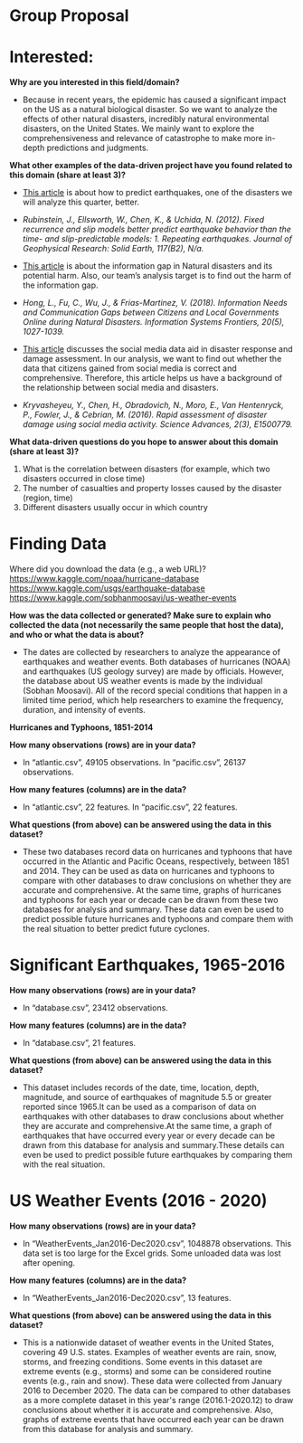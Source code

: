 # **Group Proposal**

# Interested:

**Why are you interested in this field/domain?**

 - Because in recent years, the epidemic has caused a significant impact on the US as a natural biological disaster. So we want to analyze the effects of other natural disasters, incredibly natural environmental disasters, on the United States. We mainly want to explore the comprehensiveness and relevance of catastrophe to make more in-depth predictions and judgments.

**What other examples of the data-driven project have you found related to this domain (share at least 3)?**

 - [This article][1] is about how to predict earthquakes, one of the disasters we will analyze this quarter, better.
- _Rubinstein, J., Ellsworth, W., Chen, K., & Uchida, N. (2012). Fixed recurrence and slip models better predict earthquake behavior than the time- and slip-predictable models: 1. Repeating earthquakes. Journal of Geophysical Research: Solid Earth, 117(B2), N/a._



 - [This article][2] is about the information gap in Natural disasters and its potential harm. Also, our team’s analysis target is to find out the harm of the information gap.
- _Hong, L., Fu, C., Wu, J., & Frias-Martinez, V. (2018). Information Needs and Communication Gaps between Citizens and Local Governments Online during Natural Disasters. Information Systems Frontiers, 20(5), 1027-1039._




- [This article][3] discusses the social media data aid in disaster response and damage assessment. In our analysis, we want to find out whether the data that citizens gained from social media is correct and comprehensive. Therefore, this article  helps us have a background of the relationship between social media and disasters.
 - _Kryvasheyeu, Y., Chen, H., Obradovich, N., Moro, E., Van Hentenryck, P., Fowler, J., & Cebrian, M. (2016). Rapid assessment of disaster damage using social media activity. Science Advances, 2(3), E1500779._

[1]: https://agupubs.onlinelibrary.wiley.com/doi/full/10.1029/2011JB008724

[2]: https://alliance-primo.hosted.exlibrisgroup.com/primo-explore/fulldisplay?docid=TN_cdi_webofscience_primary_000444026300010CitationCount&context=PC&vid=UW&lang=en_US&search_scope=all&adaptor=primo_central_multiple_fe&tab=default_tab&query=any,contains,Information%20Needs%20and%20Communication%20Gaps%20between%20Citizens%20and&offset=0

[3]: https://www.science.org/doi/10.1126/sciadv.1500779


**What data-driven questions do you hope to answer about this domain (share at least 3)?**
1. What is the correlation between disasters (for example, which two disasters occurred in close time)
2. The number of casualties and property losses caused by the disaster (region, time)
3. Different disasters usually occur in which country

# Finding Data

Where did you download the data (e.g., a web URL)?
https://www.kaggle.com/noaa/hurricane-database
https://www.kaggle.com/usgs/earthquake-database
https://www.kaggle.com/sobhanmoosavi/us-weather-events

**How was the data collected or generated? Make sure to explain who collected the data (not necessarily the same people that host the data), and who or what the data is about?**
  - The dates are collected by researchers to analyze the appearance of earthquakes and weather events. Both databases of hurricanes (NOAA) and earthquakes (US geology survey) are made by officials. However, the database about US weather events is made by the individual (Sobhan Moosavi). All of the record special conditions that happen in a limited time period, which help researchers to examine the frequency, duration, and intensity of events.

**Hurricanes and Typhoons, 1851-2014**

**How many observations (rows) are in your data?**
 - In “atlantic.csv”, 49105 observations. In “pacific.csv”, 26137 observations.

**How many features (columns) are in the data?**

 - In “atlantic.csv”, 22 features. In “pacific.csv”, 22 features.

**What questions (from above) can be answered using the data in this dataset?**

 - These two databases record data on hurricanes and typhoons that have occurred in the Atlantic and Pacific Oceans, respectively, between 1851 and 2014. They can be used as data on hurricanes and typhoons to compare with other databases to draw conclusions on whether they are accurate and comprehensive. At the same time, graphs of hurricanes and typhoons for each year or decade can be drawn from these two databases for analysis and summary. These data can even be used to predict possible future hurricanes and typhoons and compare them with the real situation to better predict future cyclones.




# **Significant Earthquakes, 1965-2016**
**How many observations (rows) are in your data?**

 - In “database.csv”, 23412 observations.

**How many features (columns) are in the data?**

 - In “database.csv”, 21 features.

**What questions (from above) can be answered using the data in this dataset?**

 - This dataset includes records of the date, time, location, depth, magnitude, and source of earthquakes of magnitude 5.5 or greater reported since 1965.It can be used as a comparison of data on earthquakes with other databases to draw conclusions about whether they are accurate and comprehensive.At the same time, a graph of earthquakes that have occurred every year or every decade can be drawn from this database for analysis and summary.These details can even be used to predict possible future earthquakes by comparing them with the real situation.

# **US Weather Events (2016 - 2020)**

**How many observations (rows) are in your data?**
 - In “WeatherEvents_Jan2016-Dec2020.csv”, 1048878 observations. This data set is too large for the Excel grids. Some unloaded data was lost after opening.

**How many features (columns) are in the data?**

 - In “WeatherEvents_Jan2016-Dec2020.csv”, 13 features.

**What questions (from above) can be answered using the data in this dataset?**

 - This is a nationwide dataset of weather events in the United States, covering 49 U.S. states. Examples of weather events are rain, snow, storms, and freezing conditions. Some events in this dataset are extreme events (e.g., storms) and some can be considered routine events (e.g., rain and snow). These data were collected from January 2016 to December 2020. The data can be compared to other databases as a more complete dataset in this year's range (2016.1-2020.12) to draw conclusions about whether it is accurate and comprehensive. Also, graphs of extreme events that have occurred each year can be drawn from this database for analysis and summary.
